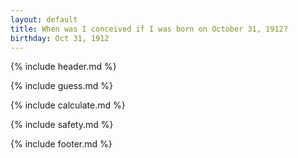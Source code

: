 ```yaml
---
layout: default
title: When was I conceived if I was born on October 31, 1912?
birthday: Oct 31, 1912
---
```


{% include header.md %}

{% include guess.md %}

{% include calculate.md %}

{% include safety.md %}

{% include footer.md %}



